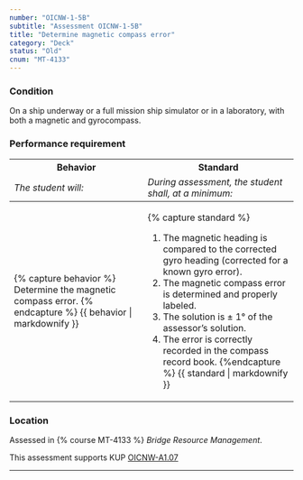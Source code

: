 ```yaml
---
number: "OICNW-1-5B"
subtitle: "Assessment OICNW-1-5B"
title: "Determine magnetic compass error"
category: "Deck"
status: "Old"
cnum: "MT-4133"
---
```

### Condition

On a ship underway or a full mission ship simulator or in a laboratory, with both a magnetic and gyrocompass.

### Performance requirement 

<table width='100%' class='Guidelines'>
 <thead>
 <tr>
     <th class='thirty'>Behavior</th>
     <th class='seventy'>Standard</th>
 </tr>
 <tr>
     <td><em>The student will:</em></td>
     <td><em>During assessment, the student shall, at a minimum:</em></td>
 </tr>
 </thead>
 <tbody>
 

<tr><td>

{% capture behavior %}
Determine the magnetic compass error.
{% endcapture %}
{{ behavior | markdownify }}

</td><td>

{% capture standard %}
1. The magnetic heading is compared to the corrected gyro heading (corrected for a known gyro error).
2. The magnetic compass error is determined and properly labeled.
3. The solution is ± 1° of the assessor’s solution.
4. The error is correctly recorded in the compass record book.
{%endcapture %}
{{ standard | markdownify }}

</td></tr>



 </tbody>
 </table>

### Location

Assessed in  {% course  MT-4133 %}  *Bridge Resource Management*.

This assessment supports KUP [OICNW-A1.07]({{site.baseurl}}/tables/21.html#OICNW-A1.07)

***


